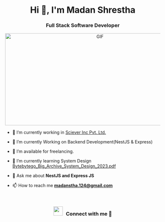 
<h1 align="center">Hi 👋, I'm Madan Shrestha</h1>
<h3 align="center">Full Stack Software Developer</h3>

<!-- Centering the GIF using a div with text-align:center -->
<div align="center">
  <a target="_blank">
    <img top="100" height="300" width="600" alt="GIF" src="https://user-images.githubusercontent.com/74038190/225813708-98b745f2-7d22-48cf-9150-083f1b00d6c9.gif">
  </a>
</div>

- 🔭 I’m currently working in <a href="https://scieverinc.com/" target="blank">Sciever Inc Pvt. Ltd.</a>

- 🌱 I’m currently Working on Backend Development(NestJS & Express)

- 🤝 I’m available for freelancing.

- 🌱 I’m currently learning System Design <a href="https://blog.bytebytego.com/api/v1/file/f0c9d810-e9ce-441d-97e0-6722bd0df129.pdf" target="blank">Bytebytego_Big_Archive_System_Design_2023.pdf</a>

- 💬 Ask me about **NestJS and Express JS**

- 📫 How to reach me **madanstha.124@gmail.com**

<br/>
<h3 align="center"><img src="https://media.giphy.com/media/iY8CRBdQXODJSCERIr/giphy.gif" width="30" height="30" style="margin-right: 10px;">Connect with me 🤝</h3>
